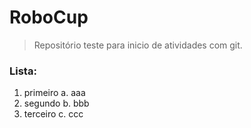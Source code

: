 # RoboCup

> Repositório teste para inicio de atividades com git.

### Lista:
 1. primeiro
  a. aaa
 2. segundo
  b. bbb
 3. terceiro
  c. ccc
